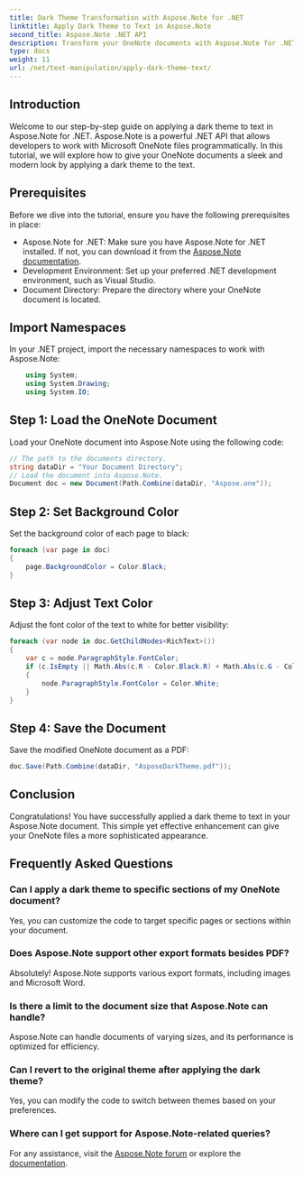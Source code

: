 ```yaml
---
title: Dark Theme Transformation with Aspose.Note for .NET
linktitle: Apply Dark Theme to Text in Aspose.Note
second_title: Aspose.Note .NET API
description: Transform your OneNote documents with Aspose.Note for .NET! Apply a sleek dark theme effortlessly. Download now and enhance your note-taking experience.
type: docs
weight: 11
url: /net/text-manipulation/apply-dark-theme-text/
---
```

## Introduction
Welcome to our step-by-step guide on applying a dark theme to text in Aspose.Note for .NET. Aspose.Note is a powerful .NET API that allows developers to work with Microsoft OneNote files programmatically. In this tutorial, we will explore how to give your OneNote documents a sleek and modern look by applying a dark theme to the text.
## Prerequisites
Before we dive into the tutorial, ensure you have the following prerequisites in place:
- Aspose.Note for .NET: Make sure you have Aspose.Note for .NET installed. If not, you can download it from the [Aspose.Note documentation](https://reference.aspose.com/note/net/).
- Development Environment: Set up your preferred .NET development environment, such as Visual Studio.
- Document Directory: Prepare the directory where your OneNote document is located.
## Import Namespaces
In your .NET project, import the necessary namespaces to work with Aspose.Note:
```csharp
    using System;
    using System.Drawing;
    using System.IO;
```
## Step 1: Load the OneNote Document
Load your OneNote document into Aspose.Note using the following code:
```csharp
// The path to the documents directory.
string dataDir = "Your Document Directory";
// Load the document into Aspose.Note.
Document doc = new Document(Path.Combine(dataDir, "Aspose.one"));
```
## Step 2: Set Background Color
Set the background color of each page to black:
```csharp
foreach (var page in doc)
{
    page.BackgroundColor = Color.Black;
}
```
## Step 3: Adjust Text Color
Adjust the font color of the text to white for better visibility:
```csharp
foreach (var node in doc.GetChildNodes<RichText>())
{
    var c = node.ParagraphStyle.FontColor;
    if (c.IsEmpty || Math.Abs(c.R - Color.Black.R) + Math.Abs(c.G - Color.Black.G) + Math.Abs(c.B - Color.Black.B) <= 30)
    {
        node.ParagraphStyle.FontColor = Color.White;
    }
}
```
## Step 4: Save the Document
Save the modified OneNote document as a PDF:
```csharp
doc.Save(Path.Combine(dataDir, "AsposeDarkTheme.pdf"));
```
## Conclusion
Congratulations! You have successfully applied a dark theme to text in your Aspose.Note document. This simple yet effective enhancement can give your OneNote files a more sophisticated appearance.
## Frequently Asked Questions
### Can I apply a dark theme to specific sections of my OneNote document?
Yes, you can customize the code to target specific pages or sections within your document.
### Does Aspose.Note support other export formats besides PDF?
Absolutely! Aspose.Note supports various export formats, including images and Microsoft Word.
### Is there a limit to the document size that Aspose.Note can handle?
Aspose.Note can handle documents of varying sizes, and its performance is optimized for efficiency.
### Can I revert to the original theme after applying the dark theme?
Yes, you can modify the code to switch between themes based on your preferences.
### Where can I get support for Aspose.Note-related queries?
For any assistance, visit the [Aspose.Note forum](https://forum.aspose.com/c/note/28) or explore the [documentation](https://reference.aspose.com/note/net/).
